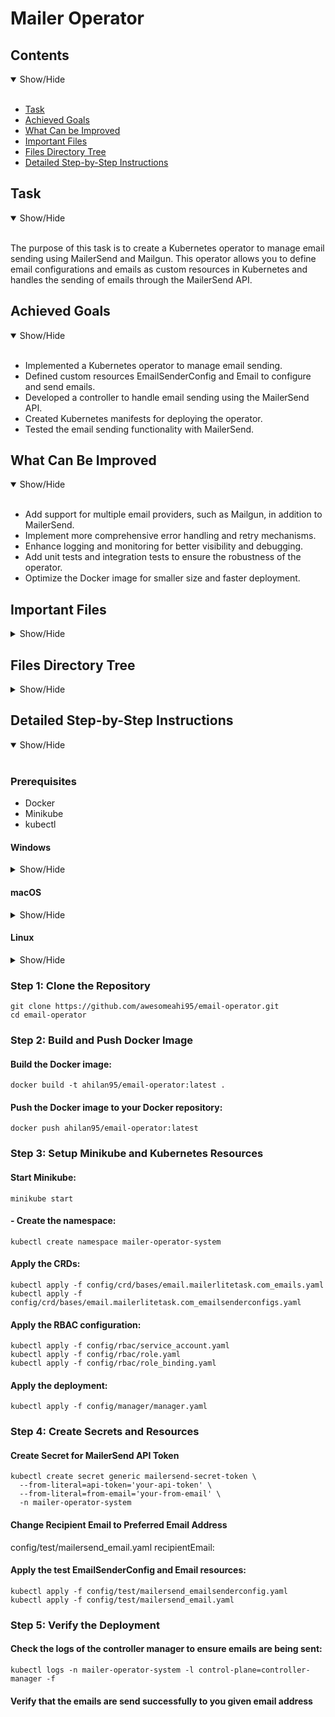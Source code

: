 # Mailer Operator

## Contents
<details open>
<summary>Show/Hide</summary>
<br>

- [Task](#Task)
- [Achieved Goals](#Achieved_Goals)
- [What Can be Improved](#What_Can_Be_Improved)
- [Important Files](#Important_Files)
- [Files Directory Tree](#Files_Directory_Tree)
- [Detailed Step-by-Step Instructions](#Detailed_Step-by-Step_Instructions)
</details>

<a name="Task"></a>
## Task
<details open>
<summary>Show/Hide</summary>
<br>

The purpose of this task is to create a Kubernetes operator to manage email sending using MailerSend and Mailgun. This operator allows you to define email configurations and emails as custom resources in Kubernetes and handles the sending of emails through the MailerSend API.

</details>

<a name="Achieved_Goals"></a>
## Achieved Goals
<details open>
<summary>Show/Hide</summary>
<br>

- Implemented a Kubernetes operator to manage email sending.
- Defined custom resources EmailSenderConfig and Email to configure and send emails.
- Developed a controller to handle email sending using the MailerSend API.
- Created Kubernetes manifests for deploying the operator.
- Tested the email sending functionality with MailerSend.
</details>

<a name="What_Can_Be_Improved"></a>
## What Can Be Improved
<details open>
<summary>Show/Hide</summary>
<br>

- Add support for multiple email providers, such as Mailgun, in addition to MailerSend.
- Implement more comprehensive error handling and retry mechanisms.
- Enhance logging and monitoring for better visibility and debugging.
- Add unit tests and integration tests to ensure the robustness of the operator.
- Optimize the Docker image for smaller size and faster deployment.
</details>

<a name="Important_Files"></a>
## Important Files
<details>
<summary>Show/Hide</summary>
<br>

- main.go: Entry point for the manager that starts the controller.
- api/v1/email_types.go: Contains the definitions for the custom resources EmailSenderConfig and Email.
- controllers/email_controller.go: Contains the logic for reconciling Email resources and sending emails through MailerSend.
- config/manager/manager.yaml: Kubernetes manifest for deploying the controller manager.
- config/crd/bases/email.mailerlitetask.com_emails.yaml: Custom Resource Definition (CRD) for the Email resource.
- config/crd/bases/email.mailerlitetask.com_emailsenderconfigs.yaml: Custom Resource Definition (CRD) for the EmailSenderConfig resource.
- config/rbac/role.yaml, config/rbac/role_binding.yaml, config/rbac/service_account.yaml: RBAC configuration for the operator.
- config/test/mailersend_emailsenderconfig.yaml: Sample EmailSenderConfig resource for MailerSend.
- config/test/mailersend_email.yaml: Sample Email resource for testing email sending.

</details>

<a name="Files_Directory_Tree"></a>
## Files Directory Tree
<details>
<summary>Show/Hide</summary>
<br>

```plaintext
.
├── Dockerfile
├── Makefile
├── PROJECT
├── README.md
├── api
│   └── v1
│       ├── email_types.go
│       ├── emailsenderconfig_types.go
│       ├── groupversion_info.go
│       └── zz_generated.deepcopy.go
├── bin
│   └── manager
├── config
│   ├── controller_manager_config.yaml
│   ├── crd
│   │   ├── bases
│   │   │   ├── email.mailerlitetask.com_emails.yaml
│   │   │   ├── email.mailerlitetask.com_emailsenderconfigs.yaml
│   │   │   └── kustomization.yaml
│   │   ├── controller_manager_config_crd.yaml
│   │   └── kustomization.yaml
│   ├── default
│   │   ├── kustomization.yaml
│   │   ├── manager_config_patch.yaml
│   │   └── manager_image_patch.yaml
│   ├── kustomization.yaml
│   ├── manager
│   │   ├── controller_manager_config.yaml
│   │   ├── kustomization.yaml
│   │   ├── manager.yaml
│   │   └── manager_config.yaml
│   ├── rbac
│   │   ├── auth_proxy_client_clusterrole.yaml
│   │   ├── auth_proxy_role.yaml
│   │   ├── auth_proxy_role_binding.yaml
│   │   ├── auth_proxy_service.yaml
│   │   ├── email_editor_role.yaml
│   │   ├── email_viewer_role.yaml
│   │   ├── emailsenderconfig_editor_role.yaml
│   │   ├── emailsenderconfig_viewer_role.yaml
│   │   ├── kustomization.yaml
│   │   ├── leader_election_role.yaml
│   │   ├── leader_election_role_binding.yaml
│   │   ├── mailer-operator-cluster-role-binding.yaml
│   │   ├── mailer-operator-cluster-role.yaml
│   │   ├── role.yaml
│   │   ├── role_binding.yaml
│   │   └── service_account.yaml
│   ├── samples
│   │   ├── email_v1_email.yaml
│   │   ├── email_v1_emailsenderconfig.yaml
│   │   └── kustomization.yaml
│   └── test
│       ├── mailersend-test-pod.yaml
│       ├── mailersend_email.yaml
│       ├── mailersend_emailsenderconfig.yaml
│       ├── mailgun_email.yaml
│       ├── mailgun_emailsenderconfig.yaml
│       ├── new_mailersend_email.yaml
│       └── send_email.sh
├── controllers
│   ├── email_controller.go
│   ├── emailsenderconfig_controller.go
│   └── suite_test.go
├── cover.out
├── fetch-logs.sh
├── go.mod
├── go.sum
├── hack
│   └── boilerplate.go.txt
├── mailersend-secret-token.yaml
├── main.go
└── manager
```

</details>

<a name="Detailed_Step-by-Step_Instructions"></a>
## Detailed Step-by-Step Instructions
<details open>
<summary>Show/Hide</summary>
<br>

### Prerequisites
- Docker
- Minikube
- kubectl


#### Windows
<details>
<summary>Show/Hide</summary>

- Install Docker Desktop from [here](https://docs.docker.com/desktop/install/windows-install/).
- Install Minikube from [here](https://minikube.sigs.k8s.io/docs/start/?arch=%2Fwindows%2Fx86-64%2Fstable%2F.exe+download).
- Install kubectl from [here](https://kubernetes.io/docs/tasks/tools/install-kubectl-windows/).

</details>

#### macOS
<details>
<summary>Show/Hide</summary>

- Install Docker Desktop from [here](https://docs.docker.com/desktop/install/mac-install/).
- Install Minikube from [here](https://minikube.sigs.k8s.io/docs/start/?arch=%2Fmacos%2Fx86-64%2Fstable%2Fbinary+download).
- Install kubectl from [here](https://kubernetes.io/docs/tasks/tools/install-kubectl-macos/).

</details>

#### Linux
<details>
<summary>Show/Hide</summary>

- Install Docker from [here](https://docs.docker.com/desktop/install/linux-install/).
- Install Minikube from [here](https://minikube.sigs.k8s.io/docs/start/?arch=%2Flinux%2Fx86-64%2Fstable%2Fbinary+download).
- Install kubectl from [here](https://kubernetes.io/docs/tasks/tools/install-kubectl-linux/).

</details>

### Step 1: Clone the Repository

```
git clone https://github.com/awesomeahi95/email-operator.git
cd email-operator
```

### Step 2: Build and Push Docker Image
#### Build the Docker image:

```
docker build -t ahilan95/email-operator:latest .
```

#### Push the Docker image to your Docker repository:

```
docker push ahilan95/email-operator:latest
```

### Step 3: Setup Minikube and Kubernetes Resources
#### Start Minikube:

```
minikube start
```

#### - Create the namespace:

```
kubectl create namespace mailer-operator-system
```

#### Apply the CRDs:

```
kubectl apply -f config/crd/bases/email.mailerlitetask.com_emails.yaml
kubectl apply -f config/crd/bases/email.mailerlitetask.com_emailsenderconfigs.yaml
```

#### Apply the RBAC configuration:

```
kubectl apply -f config/rbac/service_account.yaml
kubectl apply -f config/rbac/role.yaml
kubectl apply -f config/rbac/role_binding.yaml
```

#### Apply the deployment:

```
kubectl apply -f config/manager/manager.yaml
```

### Step 4: Create Secrets and Resources
#### Create Secret for MailerSend API Token

```
kubectl create secret generic mailersend-secret-token \
  --from-literal=api-token='your-api-token' \
  --from-literal=from-email='your-from-email' \
  -n mailer-operator-system
```

#### Change Recipient Email to Preferred Email Address

config/test/mailersend_email.yaml
recipientEmail: <preferred email address>

#### Apply the test EmailSenderConfig and Email resources:

```
kubectl apply -f config/test/mailersend_emailsenderconfig.yaml
kubectl apply -f config/test/mailersend_email.yaml
```

### Step 5: Verify the Deployment
#### Check the logs of the controller manager to ensure emails are being sent:

```
kubectl logs -n mailer-operator-system -l control-plane=controller-manager -f
```

#### Verify that the emails are send successfully to you given email address

</details>